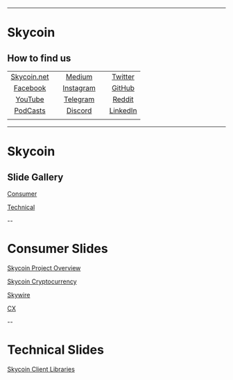 <!-- .slide: id="Skycoin" data-background="img/skycoin-logos/Skycoin-Cloud-BW-Vertical@2x.png" data-background-size="70%" data-background-repeat="no-repeat" -->

---
<!-- .slide: id="SkycoinAbout" data-background="img/skycoin-logos/Skycoin-Cloud-BW-Horizontal@1x.png" data-background-size="10%" data-background-position="0% 100%" -->
# Skycoin
## How to find us

|     |   |     |   |     |
|:---:|---|:---:|---|:---:|
|[Skycoin.net](https://skycoin.net)||[Medium](https://medium.com/skycoin)||[Twitter](https://twitter.com/skycoinproject)|
|[Facebook](https://www.facebook.com/SkycoinOfficial/)||[Instagram](https://www.instagram.com/skycoinproject/)||[GitHub](https://github.com/skycoin)|
|[YouTube](https://www.youtube.com/c/Skycoin)||[Telegram](https://t.me/skycoin)||[Reddit](https://www.reddit.com/r/skycoin/)|
|[PodCasts](https://itunes.apple.com/nl/podcast/skycoin/id1348472259?l=en)||[Discord](https://discord.gg/EgBenrW)||[LinkedIn](https://www.linkedin.com/company/skycoin/)|
||||

---
<!-- .slide: id="Gallery" data-background="img/skycoin-logos/Skycoin-Cloud-BW-Horizontal@1x.png" data-background-size="10%" data-background-position="0% 100%" -->
# Skycoin
## Slide Gallery

[Consumer](#/Consumer)

[Technical](#/Technical)

--
<!-- .slide: id="Consumer" data-background="img/skycoin-logos/Skycoin-Cloud-BW-Horizontal@1x.png" data-background-size="10%" data-background-position="0% 100%" -->
# Consumer Slides
[Skycoin Project Overview](skycoin-slides/consumer/skycoin.project.overview.html)

[Skycoin Cryptocurrency](skycoin-slides/consumer/skycoin.skycoin.html)

[Skywire](skycoin-slides/consumer/skycoin.skywire.html)

[CX](skycoin-slides/consumer/skycoin.cx.html)

--
<!-- .slide: id="Technical" data-background="img/skycoin-logos/Skycoin-Cloud-BW-Horizontal@1x.png" data-background-size="10%" data-background-position="0% 100%" -->
# Technical Slides
[Skycoin Client Libraries](skycoin-slides/technical/skycoin.libs.html)
